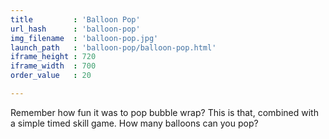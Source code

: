```yaml
---
title         : 'Balloon Pop'
url_hash      : 'balloon-pop'
img_filename  : 'balloon-pop.jpg'
launch_path   : 'balloon-pop/balloon-pop.html'
iframe_height : 720
iframe_width  : 700
order_value   : 20

---
```

Remember how fun it was to pop bubble wrap? This is that, combined with a simple timed skill game. How many balloons can you pop?